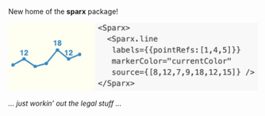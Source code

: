 New home of the **sparx** package!

![teaser](teaser.png)

_... just workin’ out the legal stuff ..._